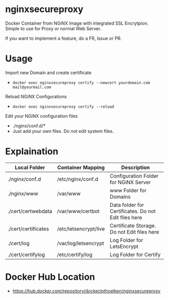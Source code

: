 # nginxsecureproxy
Docker Container from NGiNX Image with integrated SSL Encrytpion. Simple to use for Proxy or normal Web Server.

If you want to implement a feature, do a FR, Issue or PR. 
# Usage
Import new Domain and create certificate
- `docker exec nginxsecureproxy certify --newcert yourdomain.com mail@yourmail.com`

Reload NGiNX Configurations
- `docker exec nginxsecureproxy certify --reload`

Edit your NGiNX configuration files
- ./nginx/conf.d/*
- Just add your own files. Do not edit system files.

# Explaination

| Local Folder      | Container Mapping | Description |
| ----------- | ----------- | ----------- |
| ./nginx/conf.d      | /etc/nginx/conf.d       | Configuration Folder for NGiNX Server      |
| ./nginx/www   | /var/www        | www Folder for Domains        |
| ./cert/certwebdata   | /var/www/certbot        | Data folder for Certificates. Do not Edit files here        |
| ./cert/certificates   | /etc/letsencrypt/live        | Certificate Storage. Do not Edit files here        |
| ./cert/log   | /var/log/letsencrypt        | Log Folder for LetsEncrypt        |
| ./cert/certifylog   | /etc/certify/log        | Log Folder for Certify        |

# Docker Hub Location
- https://hub.docker.com/repository/docker/pthoelken/nginxsecureproxy